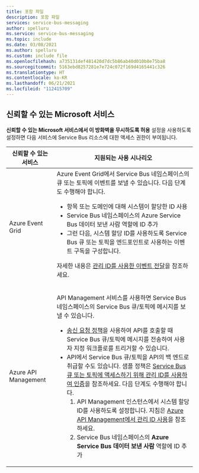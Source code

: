 ```yaml
---
title: 포함 파일
description: 포함 파일
services: service-bus-messaging
author: spelluru
ms.service: service-bus-messaging
ms.topic: include
ms.date: 03/08/2021
ms.author: spelluru
ms.custom: include file
ms.openlocfilehash: a735131def481420d7dc5b86ab40d010b8e75ba8
ms.sourcegitcommit: 5163ebd8257281e7e724c072f169d4165441c326
ms.translationtype: HT
ms.contentlocale: ko-KR
ms.lasthandoff: 06/21/2021
ms.locfileid: "112415709"
---
```

## <a name="trusted-microsoft-services"></a>신뢰할 수 있는 Microsoft 서비스
**신뢰할 수 있는 Microsoft 서비스에서 이 방화벽을 무시하도록 허용** 설정을 사용하도록 설정하면 다음 서비스에 Service Bus 리소스에 대한 액세스 권한이 부여됩니다.

| 신뢰할 수 있는 서비스 | 지원되는 사용 시나리오 | 
| --------------- | ------------------------- | 
| Azure Event Grid | Azure Event Grid에서 Service Bus 네임스페이스의 큐 또는 토픽에 이벤트를 보낼 수 있습니다. 다음 단계도 수행해야 합니다. <ul><li>항목 또는 도메인에 대해 시스템이 할당한 ID 사용</li><li>Service Bus 네임스페이스의 Azure Service Bus 데이터 보낸 사람 역할에 ID 추가</li><li>그런 다음, 시스템 할당 ID를 사용하도록 Service Bus 큐 또는 토픽을 엔드포인트로 사용하는 이벤트 구독을 구성합니다.</li></ul> <p>자세한 내용은 [관리 ID를 사용한 이벤트 전달](../../event-grid/managed-service-identity.md)을 참조하세요.</p>|
| Azure API Management | <p>API Management 서비스를 사용하면 Service Bus 네임스페이스의 Service Bus 큐/토픽에 메시지를 보낼 수 있습니다.</p><ul><li>[송신 요청 정책](../../api-management/api-management-sample-send-request.md)을 사용하여 API를 호출할 때 Service Bus 큐/토픽에 메시지를 전송하여 사용자 지정 워크플로를 트리거할 수 있습니다.</li><li>API에서 Service Bus 큐/토픽을 API의 백 엔드로 취급할 수도 있습니다. 샘플 정책은 [Service Bus 큐 또는 토픽에 액세스하기 위해 관리 ID를 사용하여 인증](https://github.com/Azure/api-management-policy-snippets/blob/master/examples/Authenticate%20using%20Managed%20Identity%20to%20access%20Service%20Bus.xml)을 참조하세요. 다음 단계도 수행해야 합니다.<ol><li>API Management 인스턴스에서 시스템 할당 ID를 사용하도록 설정합니다. 지침은 [Azure API Management에서 관리 ID 사용](../../api-management/api-management-howto-use-managed-service-identity.md)을 참조하세요.</li><li>Service Bus 네임스페이스의 **Azure Service Bus 데이터 보낸 사람** 역할에 ID 추가</li></ol></li></ul> | 